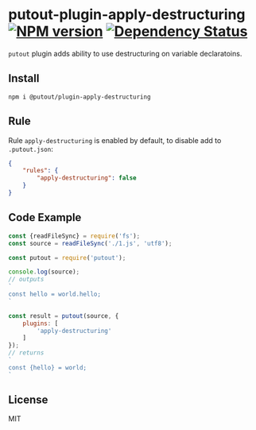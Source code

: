 # putout-plugin-apply-destructuring [![NPM version][NPMIMGURL]][NPMURL] [![Dependency Status][DependencyStatusIMGURL]][DependencyStatusURL]
[NPMIMGURL]:                https://img.shields.io/npm/v/@putout/plugin-apply-destructuring.svg?style=flat&longCache=true
[NPMURL]:                   https://npmjs.org/package/@putout/plugin-apply-destructuring"npm"

[DependencyStatusURL]:      https://david-dm.org/coderaiser/putout?path=packages/plugin-apply-destructuring
[DependencyStatusIMGURL]:   https://david-dm.org/coderaiser/putout.svg?path=packages/plugin-apply-destructuring

`putout` plugin adds ability to use destructuring on variable declaratoins.

## Install

```
npm i @putout/plugin-apply-destructuring
```

## Rule

Rule `apply-destructuring` is enabled by default, to disable add to `.putout.json`:

```json
{
    "rules": {
        "apply-destructuring": false
    }
}
```

## Code Example

```js
const {readFileSync} = require('fs');
const source = readFileSync('./1.js', 'utf8');

const putout = require('putout');

console.log(source);
// outputs
`
const hello = world.hello;
`

const result = putout(source, {
    plugins: [
        'apply-destructuring'
    ]
});
// returns
`
const {hello} = world;
`
```

## License

MIT

